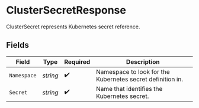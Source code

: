 # ClusterSecretResponse

ClusterSecret represents Kubernetes secret reference.


## Fields

| Field                                                      | Type                                                       | Required                                                   | Description                                                |
| ---------------------------------------------------------- | ---------------------------------------------------------- | ---------------------------------------------------------- | ---------------------------------------------------------- |
| `Namespace`                                                | *string*                                                   | :heavy_check_mark:                                         | Namespace to look for the Kubernetes secret definition in. |
| `Secret`                                                   | *string*                                                   | :heavy_check_mark:                                         | Name that identifies the Kubernetes secret.                |